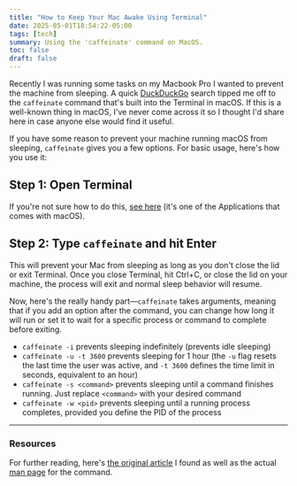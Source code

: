 ```yaml
---
title: "How to Keep Your Mac Awake Using Terminal"
date: 2025-05-01T18:54:22-05:00
tags: [tech]
summary: Using the 'caffeinate' command on MacOS.
toc: false
draft: false
---
```


Recently I was running some tasks on my Macbook Pro I wanted to prevent the machine from sleeping. A quick [DuckDuckGo](https://spreadprivacy.com/why-use-duckduckgo-instead-of-google/) search tipped me off to the `caffeinate` command that's built into the Terminal in macOS. If this is a well-known thing in macOS, I've never come across it so I thought I'd share here in case anyone else would find it useful.

If you have some reason to prevent your machine running macOS from sleeping, `caffeinate` gives you a few options. For basic usage, here's how you use it:

## Step 1: Open Terminal
If you're not sure how to do this, [see here](https://www.tomsguide.com/how-to/how-to-open-terminal-on-mac) (it's one of the Applications that comes with macOS).

## Step 2: Type `caffeinate` and hit Enter

This will prevent your Mac from sleeping as long as you don't close the lid or exit Terminal. Once you close Terminal, hit Ctrl+C, or close the lid on your machine, the process will exit and normal sleep behavior will resume.

Now, here's the really handy part—`caffeinate` takes arguments, meaning that if you add an option after the command, you can change how long it will run or set it to wait for a specific process or command to complete before exiting.

- `caffeinate -i` prevents sleeping indefinitely (prevents idle sleeping)
- `caffeinate -u -t 3600` prevents sleeping for 1 hour (the `-u` flag resets the last time the user was active, and `-t 3600` defines the time limit in seconds, equivalent to an hour)
- `caffeinate -s <command>` prevents sleeping until a command finishes running. Just replace `<command>` with your desired command
- `caffeinate -w <pid>` prevents sleeping until a running process completes, provided you define the PID of the process

---

### Resources
For further reading, here's [the original article](https://commandmasters.com/commands/caffeinate-osx/) I found as well as the actual [man page](https://ss64.com/mac/caffeinate.html) for the command.